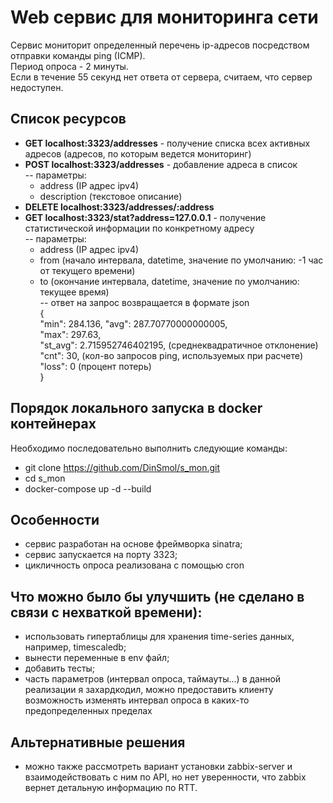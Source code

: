 # Web сервис для мониторинга сети
Сервис мониторит определенный перечень ip-адресов посредством отправки команды ping (ICMP).  
Период опроса - 2 минуты.  
Если в течение 55 секунд нет ответа от сервера, считаем, что сервер недоступен.

## Список ресурсов
- **GET localhost:3323/addresses** - получение списка всех активных адресов (адресов, по которым ведется мониторинг)
- **POST localhost:3323/addresses** - добавление адреса в список  
-- параметры:
  - address (IP адрес ipv4)
  - description (текстовое описание)
- **DELETE localhost:3323/addresses/:address**
- **GET localhost:3323/stat?address=127.0.0.1** - получение статистической информации по конкретному адресу  
-- параметры:
  - address (IP адрес ipv4)
  - from (начало интервала, datetime, значение по умолчанию: -1 час от текущего времени)
  - to (окончание интервала, datetime, значение по умолчанию: текущее время)  
-- ответ на запрос возвращается в формате json  
    {  
    "min": 284.136, 
    "avg": 287.70770000000005,  
    "max": 297.63,  
    "st_avg": 2.715952746402195, (среднеквадратичное отклонение)  
    "cnt": 30, (кол-во запросов ping, используемых при расчете)  
    "loss": 0 (процент потерь)  
    }
  
## Порядок локального запуска в docker контейнерах
Необходимо последовательно выполнить следующие команды:
- git clone https://github.com/DinSmol/s_mon.git
- cd s_mon
- docker-compose up -d --build

## Особенности
- сервис разработан на основе фреймворка sinatra;
- сервис запускается на порту 3323;
- цикличность опроса реализована с помощью cron

## Что можно было бы улучшить (не сделано в связи с нехваткой времени):
- использовать гипертаблицы для хранения time-series данных, например, timescaledb;
- вынести переменные в env файл;
- добавить тесты;
- часть параметров (интервал опроса, таймауты...) в данной реализации я захардкодил, можно предоставить клиенту возможность изменять интервал опроса в каких-то предопределенных пределах

## Альтернативные решения
- можно также рассмотреть вариант установки zabbix-server и взаимодействовать с ним по API, но нет уверенности, что zabbix вернет детальную информацию по RTT.